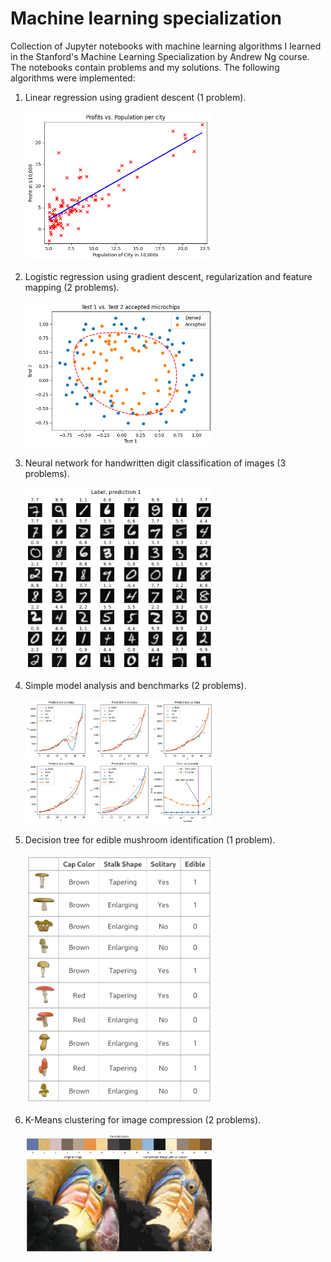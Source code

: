 # Machine learning specialization

Collection of Jupyter notebooks with machine learning algorithms I learned in the Stanford's Machine Learning Specialization by Andrew Ng course. The notebooks contain problems and my solutions. The following algorithms were implemented:

1. Linear regression using gradient descent (1 problem).
    <p align="left">
    <img src="images/image_01.png?raw=true" width="300"/>
    </p>
2. Logistic regression using gradient descent, regularization and feature mapping (2 problems).
    <p align="left">
    <img src="images/image_02.png?raw=true" width="300"/>
    </p>
3. Neural network for handwritten digit classification of images (3 problems).
    <p align="left">
    <img src="images/image_03.png?raw=true" width="300"/>
    </p>
4. Simple model analysis and benchmarks (2 problems).
    <p align="left">
    <img src="images/image_04.png?raw=true" width="300"/>
    </p>
5. Decision tree for edible mushroom identification (1 problem).
    <p align="left">
    <img src="images/image_05.png?raw=true" width="300"/>
    </p>
6. K-Means clustering for image compression (2 problems).
    <p align="left">
    <img src="images/image_06.png?raw=true" width="300"/>
    </p>
